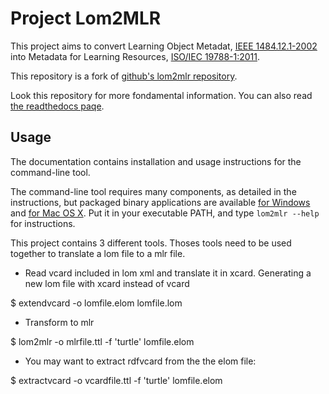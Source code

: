 # Project Lom2MLR #

This project aims to convert Learning Object Metadat, [IEEE 1484.12.1-2002](http://ltsc.ieee.org/wg12/files/LOM_1484_12_1_v1_Final_Draft.pdf)
into Metadata for Learning Resources, [ISO/IEC 19788-1:2011](http://www.iso.org/iso/iso_catalogue/catalogue_tc/catalogue_detail.htm?csnumber=50772).

This repository is a fork of [github's lom2mlr repository](https://github.com/GTN-Quebec/lom2mlr).

Look this repository for more fondamental information.
You can also read [the readthedocs paqe](http://lom2mlr.readthedocs.org/en/latest/).

## Usage

The documentation contains installation and usage instructions for the command-line tool. 


The command-line tool requires many components, as detailed in the instructions, but packaged binary applications are available [for Windows](http://www.gtn-quebec.org/lom2mlr/lom2mlr.exe) and [for Mac OS X](http://www.gtn-quebec.org/lom2mlr/lom2mlr.gz). Put it in your executable PATH, and type `lom2mlr --help` for instructions.

This project contains 3 different tools. Thoses tools need to be used together to translate a lom file to a mlr file.

- Read vcard included in lom xml and translate it in xcard. Generating a new lom file with xcard instead of vcard

$ extendvcard -o lomfile.elom lomfile.lom

- Transform to mlr

$ lom2mlr -o mlrfile.ttl -f 'turtle' lomfile.elom

- You may want to extract rdfvcard from the the elom file:

$ extractvcard -o vcardfile.ttl -f 'turtle' lomfile.elom


